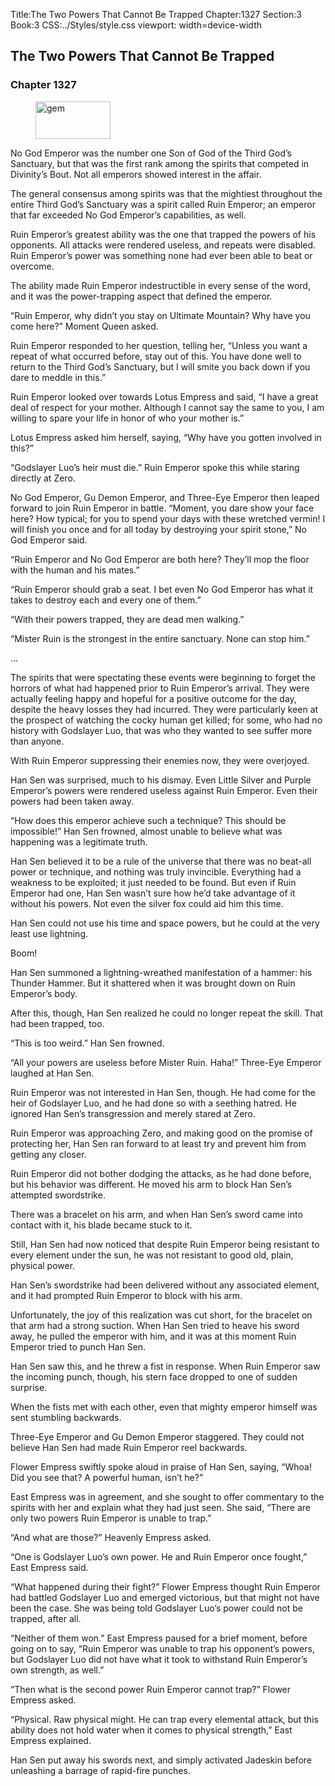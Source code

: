 Title:The Two Powers That Cannot Be Trapped 
Chapter:1327 
Section:3 
Book:3 
CSS:../Styles/style.css 
viewport: width=device-width
  
## The Two Powers That Cannot Be Trapped
### Chapter 1327
  
<figure>
	<img src="../Images/gem.gif" alt="gem" id="gem" width="120" height="60" />
</figure>
  

  
No God Emperor was the number one Son of God of the Third God’s Sanctuary, but that was the first rank among the spirits that competed in Divinity’s Bout. Not all emperors showed interest in the affair.

The general consensus among spirits was that the mightiest throughout the entire Third God’s Sanctuary was a spirit called Ruin Emperor; an emperor that far exceeded No God Emperor’s capabilities, as well.

Ruin Emperor’s greatest ability was the one that trapped the powers of his opponents. All attacks were rendered useless, and repeats were disabled. Ruin Emperor’s power was something none had ever been able to beat or overcome.

The ability made Ruin Emperor indestructible in every sense of the word, and it was the power-trapping aspect that defined the emperor.

“Ruin Emperor, why didn’t you stay on Ultimate Mountain? Why have you come here?” Moment Queen asked.

Ruin Emperor responded to her question, telling her, “Unless you want a repeat of what occurred before, stay out of this. You have done well to return to the Third God’s Sanctuary, but I will smite you back down if you dare to meddle in this.”

Ruin Emperor looked over towards Lotus Empress and said, “I have a great deal of respect for your mother. Although I cannot say the same to you, I am willing to spare your life in honor of who your mother is.”

Lotus Empress asked him herself, saying, “Why have you gotten involved in this?”

“Godslayer Luo’s heir must die.” Ruin Emperor spoke this while staring directly at Zero.

No God Emperor, Gu Demon Emperor, and Three-Eye Emperor then leaped forward to join Ruin Emperor in battle. “Moment, you dare show your face here? How typical; for you to spend your days with these wretched vermin! I will finish you once and for all today by destroying your spirit stone,” No God Emperor said.

“Ruin Emperor and No God Emperor are both here? They’ll mop the floor with the human and his mates.”

“Ruin Emperor should grab a seat. I bet even No God Emperor has what it takes to destroy each and every one of them.”

“With their powers trapped, they are dead men walking.”

“Mister Ruin is the strongest in the entire sanctuary. None can stop him.”

…

The spirits that were spectating these events were beginning to forget the horrors of what had happened prior to Ruin Emperor’s arrival. They were actually feeling happy and hopeful for a positive outcome for the day, despite the heavy losses they had incurred. They were particularly keen at the prospect of watching the cocky human get killed; for some, who had no history with Godslayer Luo, that was who they wanted to see suffer more than anyone.

With Ruin Emperor suppressing their enemies now, they were overjoyed.

Han Sen was surprised, much to his dismay. Even Little Silver and Purple Emperor’s powers were rendered useless against Ruin Emperor. Even their powers had been taken away.

“How does this emperor achieve such a technique? This should be impossible!” Han Sen frowned, almost unable to believe what was happening was a legitimate truth.

Han Sen believed it to be a rule of the universe that there was no beat-all power or technique, and nothing was truly invincible. Everything had a weakness to be exploited; it just needed to be found. But even if Ruin Emperor had one, Han Sen wasn’t sure how he’d take advantage of it without his powers. Not even the silver fox could aid him this time.

Han Sen could not use his time and space powers, but he could at the very least use lightning.

Boom!

Han Sen summoned a lightning-wreathed manifestation of a hammer: his Thunder Hammer. But it shattered when it was brought down on Ruin Emperor’s body.

After this, though, Han Sen realized he could no longer repeat the skill. That had been trapped, too.

“This is too weird.” Han Sen frowned.

“All your powers are useless before Mister Ruin. Haha!” Three-Eye Emperor laughed at Han Sen.

Ruin Emperor was not interested in Han Sen, though. He had come for the heir of Godslayer Luo, and he had done so with a seething hatred. He ignored Han Sen’s transgression and merely stared at Zero.

Ruin Emperor was approaching Zero, and making good on the promise of protecting her, Han Sen ran forward to at least try and prevent him from getting any closer.

Ruin Emperor did not bother dodging the attacks, as he had done before, but his behavior was different. He moved his arm to block Han Sen’s attempted swordstrike.

There was a bracelet on his arm, and when Han Sen’s sword came into contact with it, his blade became stuck to it.

Still, Han Sen had now noticed that despite Ruin Emperor being resistant to every element under the sun, he was not resistant to good old, plain, physical power.

Han Sen’s swordstrike had been delivered without any associated element, and it had prompted Ruin Emperor to block with his arm.

Unfortunately, the joy of this realization was cut short, for the bracelet on that arm had a strong suction. When Han Sen tried to heave his sword away, he pulled the emperor with him, and it was at this moment Ruin Emperor tried to punch Han Sen.

Han Sen saw this, and he threw a fist in response. When Ruin Emperor saw the incoming punch, though, his stern face dropped to one of sudden surprise.

When the fists met with each other, even that mighty emperor himself was sent stumbling backwards.

Three-Eye Emperor and Gu Demon Emperor staggered. They could not believe Han Sen had made Ruin Emperor reel backwards.

Flower Empress swiftly spoke aloud in praise of Han Sen, saying, “Whoa! Did you see that? A powerful human, isn’t he?”

East Empress was in agreement, and she sought to offer commentary to the spirits with her and explain what they had just seen. She said, “There are only two powers Ruin Emperor is unable to trap.”

“And what are those?” Heavenly Empress asked.

“One is Godslayer Luo’s own power. He and Ruin Emperor once fought,” East Empress said.

“What happened during their fight?” Flower Empress thought Ruin Emperor had battled Godslayer Luo and emerged victorious, but that might not have been the case. She was being told Godslayer Luo’s power could not be trapped, after all.

“Neither of them won.” East Empress paused for a brief moment, before going on to say, “Ruin Emperor was unable to trap his opponent’s powers, but Godslayer Luo did not have what it took to withstand Ruin Emperor’s own strength, as well.”

“Then what is the second power Ruin Emperor cannot trap?” Flower Empress asked.

“Physical. Raw physical might. He can trap every elemental attack, but this ability does not hold water when it comes to physical strength,” East Empress explained.

Han Sen put away his swords next, and simply activated Jadeskin before unleashing a barrage of rapid-fire punches.